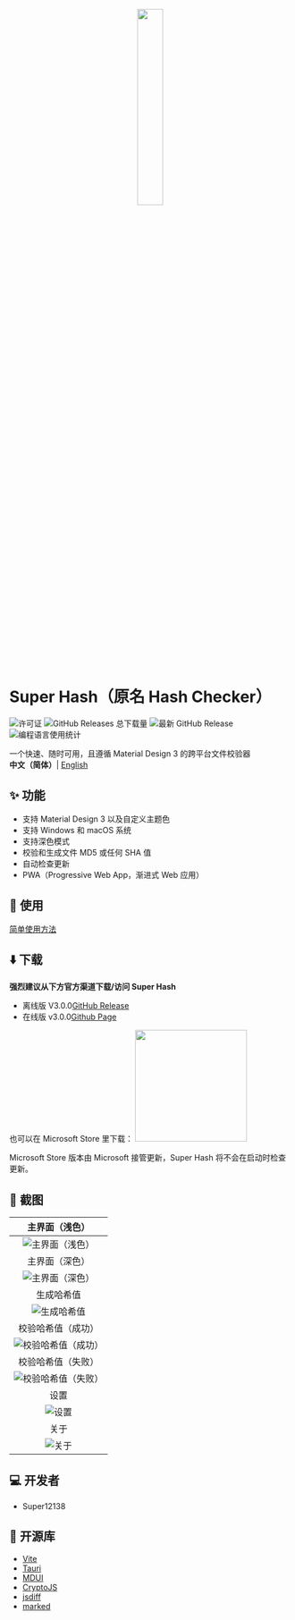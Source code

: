 <p align="center">
    <img src="https://cdn.jsdelivr.net/gh/Super12138/Hash-Checker@fd35e8a/build/appicon.svg" width="30%">
</p>

# Super Hash（原名 Hash Checker）

![许可证](https://img.shields.io/github/license/Super12138/Hash-Checker?style=flat-square)
![GitHub Releases 总下载量](https://img.shields.io/github/downloads/Super12138/Hash-Checker/total?style=flat-square)
![最新 GitHub Release](https://img.shields.io/github/v/release/Super12138/Hash-Checker?style=flat-square)
![编程语言使用统计](https://img.shields.io/github/languages/count/Super12138/Hash-Checker?style=flat-square)

一个快速、随时可用，且遵循 Material Design 3 的跨平台文件校验器
<br>
<strong>中文（简体）</strong>| [English](README_EN.md)

## ✨ 功能

- 支持 Material Design 3 以及自定义主题色
- 支持 Windows 和 macOS 系统
- 支持深色模式
- 校验和生成文件 MD5 或任何 SHA 值
- 自动检查更新
- PWA（Progressive Web App，渐进式 Web 应用）

## 📒 使用

[简单使用方法](https://super12138.github.io/hschecker/use.html)

## ⬇️ 下载

**强烈建议从下方官方渠道下载/访问 Super Hash**

- 离线版 V3.0.0[GitHub Release](https://github.com/Super12138/Hash-Checker/releases)
- 在线版 v3.0.0[Github Page](https://super12138.github.io/Hash-Checker/)

也可以在 Microsoft Store 里下载：
<a href="https://apps.microsoft.com/detail/9nqq6z539qv2?referrer=appbadge&mode=direct">
<img src="https://get.microsoft.com/images/zh-cn%20dark.svg" width="200"/>
</a>

Microsoft Store 版本由 Microsoft 接管更新，Super Hash 将不会在启动时检查更新。

## 📸 截图

|                              主界面（浅色）                               |
| :-----------------------------------------------------------------------: |
|   ![主界面（浅色）](https://s2.loli.net/2024/10/25/rF6tqainNAcDvIk.png)   |
|                              主界面（深色）                               |
|   ![主界面（深色）](https://s2.loli.net/2024/10/25/uNl58FGETgfKUXm.png)   |
|                                生成哈希值                                 |
|     ![生成哈希值](https://s2.loli.net/2024/10/25/PGMvEINligBXVU7.png)     |
|                            校验哈希值（成功）                             |
| ![校验哈希值（成功）](https://s2.loli.net/2024/10/25/JuqDTbxnCzNdojp.png) |
|                            校验哈希值（失败）                             |
| ![校验哈希值（失败）](https://s2.loli.net/2024/10/25/wdT24e6V8XHBIvc.png) |
|                                   设置                                    |
|        ![设置](https://s2.loli.net/2024/10/25/vsPNTWAnEIakq1z.png)        |
|                                   关于                                    |
|        ![关于](https://s2.loli.net/2024/10/25/aXfqTlFtBnevDrQ.png)        |

## 💻 开发者

- Super12138

## 🚀 开源库

- [Vite](https://github.com/vitejs/vite)
- [Tauri](https://github.com/tauri-apps/tauri)
- [MDUI](https://github.com/zdhxiong/mdui)
- [CryptoJS](https://github.com/brix/crypto-js)
- [jsdiff](https://github.com/kpdecker/jsdiff)
- [marked](https://github.com/markedjs/marked)
